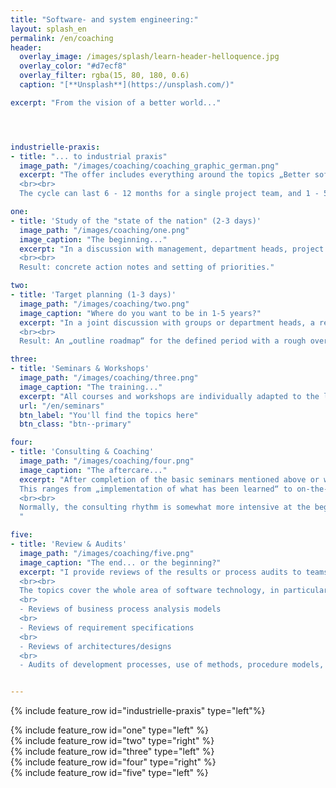 ```yaml
---
title: "Software- and system engineering:"
layout: splash_en
permalink: /en/coaching
header:
  overlay_image: /images/splash/learn-header-helloquence.jpg
  overlay_color: "#d7ecf8"
  overlay_filter: rgba(15, 80, 180, 0.6)
  caption: "[**Unsplash**](https://unsplash.com/)"

excerpt: "From the vision of a better world..."




industrielle-praxis:
- title: "... to industrial praxis"
  image_path: "/images/coaching/coaching_graphic_german.png"
  excerpt: "The offer includes everything around the topics „Better software and system engineering“: from taking stock of your „state of the nation“, strategic target planning (with regard to software technology), seminars and workshops to acquire basic knowledge, to project support in the form of coaching and consulting, and reviews and audits of acquired results.
  <br><br>
  The cycle can last 6 - 12 months for a single project team, and 1 - 5 years for entire departments with multiple projects. The end result is a motivated, well-trained and successful team."

one:
- title: 'Study of the "state of the nation" (2-3 days)'
  image_path: "/images/coaching/one.png"
  image_caption: "The beginning..."
  excerpt: "In a discussion with management, department heads, project managers and employees, the initial situation of your software and system development is examined. If desired, also in cooperation with partners of the Atlantic System Guild or other German partners.
  <br><br>
  Result: concrete action notes and setting of priorities."

two:
- title: 'Target planning (1-3 days)'
  image_path: "/images/coaching/two.png"
  image_caption: "Where do you want to be in 1-5 years?"
  excerpt: "In a joint discussion with groups or department heads, a realistic target is outlined for 12 months, 3 years or 5 years (depending on group size and initial situation). Necessary training measures, tool procurement, accompanying measures, organizational embedding, etc. are planned.
  <br><br>
  Result: An „outline roadmap“ for the defined period with a rough overview of efforts and costs."

three:
- title: 'Seminars & Workshops'
  image_path: "/images/coaching/three.png"
  image_caption: "The training..."
  excerpt: "All courses and workshops are individually adapted to the level of training of the customer. Therefore the duration may vary."
  url: "/en/seminars"
  btn_label: "You'll find the topics here"
  btn_class: "btn--primary"

four:
- title: 'Consulting & Coaching'
  image_path: "/images/coaching/four.png"
  image_caption: "The aftercare..."
  excerpt: "After completion of the basic seminars mentioned above or with suitable previous training, I supervise teams in the implementation of software engineering methods and procedures in practice through consulting or collaboration in ongoing projects.
  This ranges from „implementation of what has been learned“ to on-the-job training for particularly time-critical projects. The team is given a contact person so that questions are answered as quickly as possible and erroneous paths are avoided.
  <br><br>
  Normally, the consulting rhythm is somewhat more intensive at the beginning of the project, e.g. 2 - 3 days per week, can be reduced to 2 x 2 days per month after 1 - 2 months and to a few days per month or quarter after half a year. The supervision is gradually scaled down depending on the learning progress of the project team. Often the supervision then ends in quarterly or semi-annual reviews (see next point).
  "

five:
- title: 'Review & Audits'
  image_path: "/images/coaching/five.png"
  image_caption: "The end... or the beginning?"
  excerpt: "I provide reviews of the results or process audits to teams that have been using methods and processes for some time and want external quality assurance or are looking for potential for improvement. For my preparation of reviews the rule of thumb is: approx. 1 day per centimeter of paper. The results of reviews and audits may lead to suggestions for targeted training in one area or another, or for the need for project support.
  <br><br>
  The topics cover the whole area of software technology, in particular e.g.
  <br>
  - Reviews of business process analysis models
  <br>
  - Reviews of requirement specifications
  <br>
  - Reviews of architectures/designs
  <br>
  - Audits of development processes, use of methods, procedure models, ..."


---
```


{% include feature_row id="industrielle-praxis" type="left"%}

<div class="coachingsteps">
{% include feature_row id="one" type="left" %}
</div>

<div class="coachingsteps">
{% include feature_row id="two" type="right" %}
</div>

<div class="coachingsteps">
{% include feature_row id="three" type="left" %}
</div>

<div class="coachingsteps">
{% include feature_row id="four" type="right" %}
</div>

<div class="coachingsteps">
{% include feature_row id="five" type="left" %}
</div>